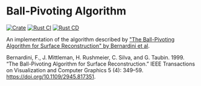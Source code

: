 # Ball-Pivoting Algorithm

[![Crate](https://img.shields.io/crates/v/ball-pivoting-algorithm.svg)](https://crates.io/crates/tty-interface)
[![Rust CI](https://github.com/danielway/ball-pivoting-algorithm/actions/workflows/rust_ci.yml/badge.svg?branch=master)](https://github.com/danielway/ball-pivoting-algorithm/actions/workflows/rust_ci.yml)
[![Rust CD](https://github.com/danielway/ball-pivoting-algorithm/actions/workflows/rust_cd.yml/badge.svg)](https://github.com/danielway/ball-pivoting-algorithm/actions/workflows/rust_cd.yml)

An implementation of the algorithm described by ["The Ball-Pivoting Algorithm for Surface Reconstruction" by Bernardini et al](http://mesh.brown.edu/taubin/pdfs/bernardini-etal-tvcg99.pdf).

Bernardini, F., J. Mittleman, H. Rushmeier, C. Silva, and G. Taubin. 1999. “The Ball-Pivoting Algorithm for Surface Reconstruction.” 
    IEEE Transactions on Visualization and Computer Graphics 5 (4): 349–59. https://doi.org/10.1109/2945.817351.
